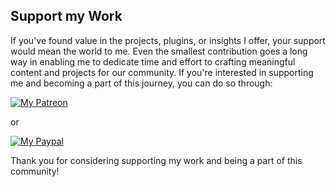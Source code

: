 ## Support my Work

If you've found value in the projects, plugins, or insights I offer, your support would mean the world to me. Even the smallest contribution goes a long way in enabling me to dedicate time and effort to crafting meaningful content and projects for our community. If you're interested in supporting me and becoming a part of this journey, you can do so through:

<a href="https://www.patreon.com/Danyerusama">
    <img src="https://i.ibb.co/hBp4C5F/My-Patreon.png" alt="My Patreon">
</a>

or

<a href="https://paypal.me/Danyerusama?country.x=CO&locale.x=es_XC">
    <img src="https://i.ibb.co/PFHTmSH/Paypal2.png" alt="My Paypal">
</a>




Thank you for considering supporting my work and being a part of this community!

